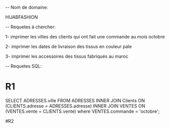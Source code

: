 -- Nom de domaine: 

HIJABFASHION

-- Requetes à chercher:

1- imprimer les villes des clients qui ont fait une commande au mois octobre 

2- imprimer les dates de livraison des tissus en couleur pale 

3- imprimer les accessoires des tissus fabriqués au maroc 


-- Requetes SQL:

# R1

SELECT ADRESSES.ville FROM ADRESSES
INNER JOIN Clients ON (CLIENTS.adresse = ADRESSES.adresse)
INNER JOIN VENTES ON (VENTES.vente = CLIENTS.vente)
where VENTES.commande = 'octobre';

#R2








